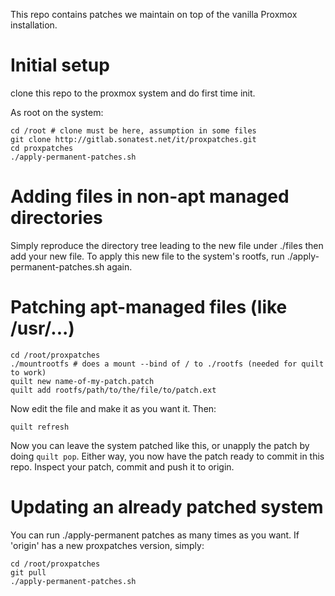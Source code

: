 This repo contains patches we maintain on top of the vanilla Proxmox installation.

# Initial setup
clone this repo to the proxmox system and do first time init.

As root on the system:

```
cd /root # clone must be here, assumption in some files
git clone http://gitlab.sonatest.net/it/proxpatches.git
cd proxpatches
./apply-permanent-patches.sh
```

# Adding files in non-apt managed directories
Simply reproduce the directory tree leading to the new file under ./files then
add your new file. To apply this new file to the system's rootfs, run ./apply-permanent-patches.sh
again.

# Patching apt-managed files (like /usr/...)
```
cd /root/proxpatches
./mountrootfs # does a mount --bind of / to ./rootfs (needed for quilt to work)
quilt new name-of-my-patch.patch
quilt add rootfs/path/to/the/file/to/patch.ext
```
Now edit the file and make it as you want it. Then:
```
quilt refresh
```
Now you can leave the system patched like this, or unapply the patch by doing `quilt pop`.
Either way, you now have the patch ready to commit in this repo. Inspect your patch, commit
and push it to origin.

# Updating an already patched system
You can run ./apply-permanent patches as many times as you want. If 'origin' has
a new proxpatches version, simply:
```
cd /root/proxpatches
git pull
./apply-permanent-patches.sh
```

